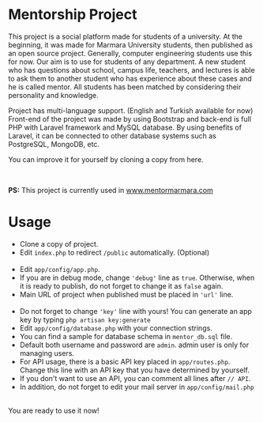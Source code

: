<h1>Mentorship Project</h1>
<p>This project is a social platform made for students of a university. At the beginning, it was made for Marmara University students, then published as an open source project. Generally, computer engineering students use this for now. Our aim is to use for students of any department. A new student who has questions about school, campus life, teachers, and lectures is able to ask them to another student who has experience about these cases and he is called mentor. All students has been matched by considering their personality and knowledge.</p>
<p>Project has multi-language support. (English and Turkish available for now) Front-end of the project was made by using Bootstrap and back-end is full PHP with Laravel framework and MySQL database. By using benefits of Laravel, it can be connected to other database systems such as PostgreSQL, MongoDB, etc.</p>
<p>You can improve it for yourself by cloning a copy from here.</p>
<br />
<p><b>PS:</b> This project is currently used in <a href="http://www.mentormarmara.com/" target="_blank">www.mentormarmara.com</a></p>

<h1>Usage</h1>
<p>
<ul>
<li>Clone a copy of project.</li>
<li>Edit <code>index.php</code> to redirect <code>/public</code> automatically. (Optional)</li>
<br />
<li>Edit <code>app/config/app.php</code>.</li>
<li>If you are in debug mode, change <code>'debug'</code> line as <code>true</code>. Otherwise, when it is ready to publish, do not forget to change it as <code>false</code> again.</li>
<li>Main URL of project when published must be placed in <code>'url'</code> line.</li>
<br />
<li>Do not forget to change <code>'key'</code> line with yours! You can generate an app key by typing <code>php artisan key:generate</code></li>
<li>Edit <code>app/config/database.php</code> with your connection strings.</li>
<li>You can find a sample for database schema in <code>mentor_db.sql</code> file.</li>
<li>Default both username and password are <code>admin</code>. admin user is only for managing users.</li>
<li>For API usage, there is a basic API key placed in <code>app/routes.php</code>. Change this line with an API key that you have determined by yourself.</li>
<li>If you don't want to use an API, you can comment all lines after <code>// API</code>.</li>
<li>In addition, do not forget to edit your mail server in <code>app/config/mail.php</code></li>
</ul>
<br />
You are ready to use it now!
</p>
